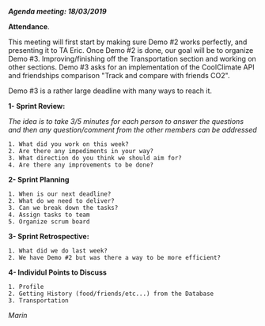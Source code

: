 ***Agenda meeting: 18/03/2019***

**Attendance**.

This meeting will first start by making sure Demo #2 works perfectly, and presenting it to TA Eric. Once Demo #2 is done, our goal will be to organize Demo #3. Improving/finishing off the Transportation section and working on other sections. Demo #3 asks for an implementation of the CoolClimate API and friendships comparison "Track and compare with friends CO2". 

Demo #3 is a rather large deadline with many ways to reach it. 

**1- Sprint Review:**

*The idea is to take 3/5 minutes for each person to answer the questions and then any question/comment from the other members can be addressed*

	1. What did you work on this week?
	2. Are there any impediments in your way?
	3. What direction do you think we should aim for?
	4. Are there any improvements to be done?

**2- Sprint Planning**

	1. When is our next deadline?
	2. What do we need to deliver?
	3. Can we break down the tasks?
	4. Assign tasks to team
	5. Organize scrum board

**3- Sprint Retrospective:**

	1. What did we do last week?
	2. We have Demo #2 but was there a way to be more efficient?
	
**4- Individul Points to Discuss**

    1. Profile
    2. Getting History (food/friends/etc...) from the Database
    3. Transportation

_Marin_